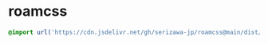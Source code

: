 # roamcss

```css
@import url('https://cdn.jsdelivr.net/gh/serizawa-jp/roamcss@main/dist/main.css');
```
